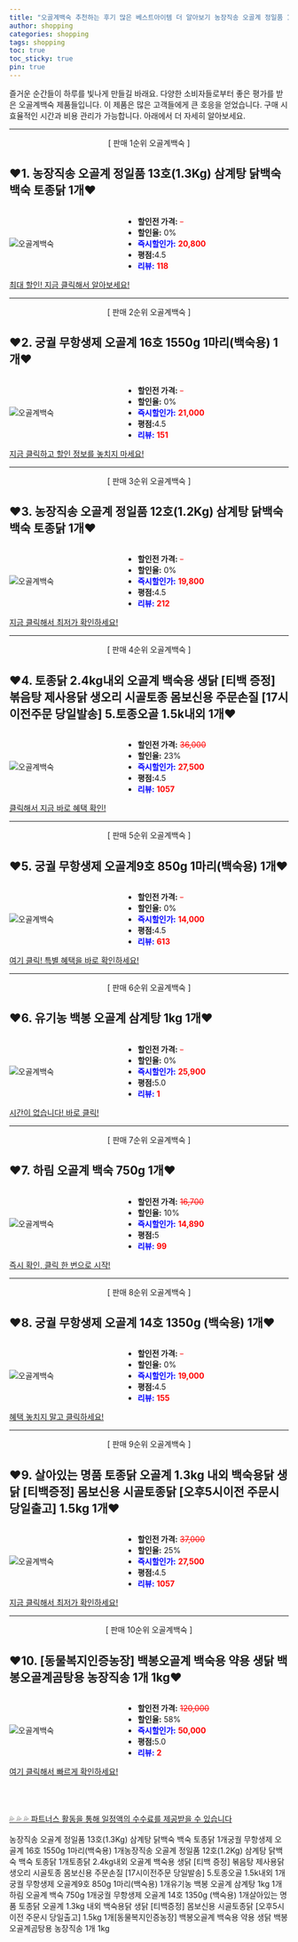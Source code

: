 ```yaml
---
title: "오골계백숙 추천하는 후기 많은 베스트아이템 더 알아보기 농장직송 오골계 정일품 13호(1.3Kg) 삼계탕"
author: shopping
categories: shopping
tags: shopping
toc: true
toc_sticky: true
pin: true
---
```

즐거운 순간들이 하루를 빛나게 만들길 바래요. 다양한 소비자들로부터 좋은 평가를 받은 오골계백숙 제품들입니다. 이 제품은 많은 고객들에게 큰 호응을 얻었습니다. 구매 시 효율적인 시간과 비용 관리가 가능합니다. 아래에서 더 자세히 알아보세요.

---
<p class="toplist" style="margin: 0 auto; display: block; width: fit-content;">[ 판매 1순위 오골계백숙 ]</p>

<h2><strong>❤️1. 농장직송 오골계 정일품 13호(1.3Kg) 삼계탕 닭백숙 백숙 토종닭 1개❤️</strong></h2>

<div style="display: flex; align-items: center;">
    <div style="flex: 0.4;">
        <img src="https://thumbnail9.coupangcdn.com/thumbnails/remote/230x230ex/image/vendor_inventory/fefd/73922fc73e610d9da113d2d8922a010ae425640ed549ff60d00c3a328d8f.jpg" alt="오골계백숙" style="max-width: 100%;">
    </div>
    <div style="flex: 0.6; margin-left: 10px;">
        <ul>
            <li><strong>할인전 가격:</strong> <del style="color: red;">-</del></li>
            <li><strong>할인율:</strong> 0%</li>
            <li><span style='color:blue'><strong>즉시할인가:</strong></span> <span style='color:red'><strong>20,800</strong></span></li>
            <li><strong>평점:</strong>4.5</li>
            <li><span style='color:blue'><strong>리뷰:</strong></span> <span style='color:red'><strong>118</strong></span></li>
        </ul>
    </div>
</div>
<div class="center">
    <a href="https://selin100587.github.io?lptag=AF9450613&subid=githubio&pageKey=8243649686&traceid=V0-153&itemId=18786348145&vendorItemId=82625394564" class="myButton">
        최대 할인! 지금 클릭해서 알아보세요!
    </a>
</div>


---
<p class="toplist" style="margin: 0 auto; display: block; width: fit-content;">[ 판매 2순위 오골계백숙 ]</p>

<h2><strong>❤️2. 궁궐 무항생제 오골계 16호 1550g 1마리(백숙용) 1개❤️</strong></h2>

<div style="display: flex; align-items: center;">
    <div style="flex: 0.4;">
        <img src="https://thumbnail7.coupangcdn.com/thumbnails/remote/230x230ex/image/vendor_inventory/9eef/e9ac597aa596a25d1d914ed9b2bbfdf76b22fb3d0520ac9c6dc64802c994.jpg" alt="오골계백숙" style="max-width: 100%;">
    </div>
    <div style="flex: 0.6; margin-left: 10px;">
        <ul>
            <li><strong>할인전 가격:</strong> <del style="color: red;">-</del></li>
            <li><strong>할인율:</strong> 0%</li>
            <li><span style='color:blue'><strong>즉시할인가:</strong></span> <span style='color:red'><strong>21,000</strong></span></li>
            <li><strong>평점:</strong>4.5</li>
            <li><span style='color:blue'><strong>리뷰:</strong></span> <span style='color:red'><strong>151</strong></span></li>
        </ul>
    </div>
</div>
<div class="center">
    <a href="https://selin100587.github.io?lptag=AF9450613&subid=githubio&pageKey=8244221594&traceid=V0-153&itemId=697649942&vendorItemId=4786421817" class="myButton">
        지금 클릭하고 할인 정보를 놓치지 마세요!
    </a>
</div>


---
<p class="toplist" style="margin: 0 auto; display: block; width: fit-content;">[ 판매 3순위 오골계백숙 ]</p>

<h2><strong>❤️3. 농장직송 오골계 정일품 12호(1.2Kg) 삼계탕 닭백숙 백숙 토종닭 1개❤️</strong></h2>

<div style="display: flex; align-items: center;">
    <div style="flex: 0.4;">
        <img src="https://thumbnail9.coupangcdn.com/thumbnails/remote/230x230ex/image/vendor_inventory/fefd/73922fc73e610d9da113d2d8922a010ae425640ed549ff60d00c3a328d8f.jpg" alt="오골계백숙" style="max-width: 100%;">
    </div>
    <div style="flex: 0.6; margin-left: 10px;">
        <ul>
            <li><strong>할인전 가격:</strong> <del style="color: red;">-</del></li>
            <li><strong>할인율:</strong> 0%</li>
            <li><span style='color:blue'><strong>즉시할인가:</strong></span> <span style='color:red'><strong>19,800</strong></span></li>
            <li><strong>평점:</strong>4.5</li>
            <li><span style='color:blue'><strong>리뷰:</strong></span> <span style='color:red'><strong>212</strong></span></li>
        </ul>
    </div>
</div>
<div class="center">
    <a href="https://selin100587.github.io?lptag=AF9450613&subid=githubio&pageKey=7323142326&traceid=V0-153&itemId=18786358131&vendorItemId=82625381180" class="myButton">
        지금 클릭해서 최저가 확인하세요!
    </a>
</div>


---
<p class="toplist" style="margin: 0 auto; display: block; width: fit-content;">[ 판매 4순위 오골계백숙 ]</p>

<h2><strong>❤️4. 토종닭 2.4kg내외 오골계 백숙용 생닭 [티백 증정] 볶음탕 제사용닭 생오리 시골토종 몸보신용 주문손질 [17시이전주문 당일발송] 5.토종오골 1.5k내외 1개❤️</strong></h2>

<div style="display: flex; align-items: center;">
    <div style="flex: 0.4;">
        <img src="https://thumbnail9.coupangcdn.com/thumbnails/remote/230x230ex/image/vendor_inventory/aa50/55d2f51e1971dea8a8670633e1d73bb08ee414a9b1b8eb40dc136f816043.jpg" alt="오골계백숙" style="max-width: 100%;">
    </div>
    <div style="flex: 0.6; margin-left: 10px;">
        <ul>
            <li><strong>할인전 가격:</strong> <del style="color: red;">36,000</del></li>
            <li><strong>할인율:</strong> 23%</li>
            <li><span style='color:blue'><strong>즉시할인가:</strong></span> <span style='color:red'><strong>27,500</strong></span></li>
            <li><strong>평점:</strong>4.5</li>
            <li><span style='color:blue'><strong>리뷰:</strong></span> <span style='color:red'><strong>1057</strong></span></li>
        </ul>
    </div>
</div>
<div class="center">
    <a href="https://selin100587.github.io?lptag=AF9450613&subid=githubio&pageKey=7543636442&traceid=V0-153&itemId=20546489344&vendorItemId=81185546117" class="myButton">
        클릭해서 지금 바로 혜택 확인!
    </a>
</div>


---
<p class="toplist" style="margin: 0 auto; display: block; width: fit-content;">[ 판매 5순위 오골계백숙 ]</p>

<h2><strong>❤️5. 궁궐 무항생제 오골계9호 850g 1마리(백숙용) 1개❤️</strong></h2>

<div style="display: flex; align-items: center;">
    <div style="flex: 0.4;">
        <img src="https://thumbnail7.coupangcdn.com/thumbnails/remote/230x230ex/image/vendor_inventory/9876/423af08387e9c0e93621df1e8bebc99ddb26fcf2f955ab2fd2e15f3c48dc.jpg" alt="오골계백숙" style="max-width: 100%;">
    </div>
    <div style="flex: 0.6; margin-left: 10px;">
        <ul>
            <li><strong>할인전 가격:</strong> <del style="color: red;">-</del></li>
            <li><strong>할인율:</strong> 0%</li>
            <li><span style='color:blue'><strong>즉시할인가:</strong></span> <span style='color:red'><strong>14,000</strong></span></li>
            <li><strong>평점:</strong>4.5</li>
            <li><span style='color:blue'><strong>리뷰:</strong></span> <span style='color:red'><strong>613</strong></span></li>
        </ul>
    </div>
</div>
<div class="center">
    <a href="https://selin100587.github.io?lptag=AF9450613&subid=githubio&pageKey=8243649455&traceid=V0-153&itemId=697648461&vendorItemId=4786430539" class="myButton">
        여기 클릭! 특별 혜택을 바로 확인하세요!
    </a>
</div>


---
<p class="toplist" style="margin: 0 auto; display: block; width: fit-content;">[ 판매 6순위 오골계백숙 ]</p>

<h2><strong>❤️6. 유기농 백봉 오골계 삼계탕 1kg 1개❤️</strong></h2>

<div style="display: flex; align-items: center;">
    <div style="flex: 0.4;">
        <img src="https://thumbnail6.coupangcdn.com/thumbnails/remote/230x230ex/image/vendor_inventory/images/2019/03/11/15/3/7cb08c99-80cd-45a9-8d6f-eb8f47fc45ff.jpg" alt="오골계백숙" style="max-width: 100%;">
    </div>
    <div style="flex: 0.6; margin-left: 10px;">
        <ul>
            <li><strong>할인전 가격:</strong> <del style="color: red;">-</del></li>
            <li><strong>할인율:</strong> 0%</li>
            <li><span style='color:blue'><strong>즉시할인가:</strong></span> <span style='color:red'><strong>25,900</strong></span></li>
            <li><strong>평점:</strong>5.0</li>
            <li><span style='color:blue'><strong>리뷰:</strong></span> <span style='color:red'><strong>1</strong></span></li>
        </ul>
    </div>
</div>
<div class="center">
    <a href="https://selin100587.github.io?lptag=AF9450613&subid=githubio&pageKey=7501207892&traceid=V0-153&itemId=19636030746&vendorItemId=4485740980" class="myButton">
        시간이 없습니다! 바로 클릭!
    </a>
</div>


---
<p class="toplist" style="margin: 0 auto; display: block; width: fit-content;">[ 판매 7순위 오골계백숙 ]</p>

<h2><strong>❤️7. 하림 오골계 백숙 750g 1개❤️</strong></h2>

<div style="display: flex; align-items: center;">
    <div style="flex: 0.4;">
        <img src="https://thumbnail6.coupangcdn.com/thumbnails/remote/230x230ex/image/vendor_inventory/6229/3bd96ab5d85160f89cb40838748fa673babb747ba0d7059456ec05745396.jpg" alt="오골계백숙" style="max-width: 100%;">
    </div>
    <div style="flex: 0.6; margin-left: 10px;">
        <ul>
            <li><strong>할인전 가격:</strong> <del style="color: red;">16,700</del></li>
            <li><strong>할인율:</strong> 10%</li>
            <li><span style='color:blue'><strong>즉시할인가:</strong></span> <span style='color:red'><strong>14,890</strong></span></li>
            <li><strong>평점:</strong>5</li>
            <li><span style='color:blue'><strong>리뷰:</strong></span> <span style='color:red'><strong>99</strong></span></li>
        </ul>
    </div>
</div>
<div class="center">
    <a href="https://selin100587.github.io?lptag=AF9450613&subid=githubio&pageKey=7185290774&traceid=V0-153&itemId=18130150139&vendorItemId=85280926460" class="myButton">
        즉시 확인, 클릭 한 번으로 시작!
    </a>
</div>


---
<p class="toplist" style="margin: 0 auto; display: block; width: fit-content;">[ 판매 8순위 오골계백숙 ]</p>

<h2><strong>❤️8. 궁궐 무항생제 오골계 14호 1350g (백숙용) 1개❤️</strong></h2>

<div style="display: flex; align-items: center;">
    <div style="flex: 0.4;">
        <img src="https://thumbnail7.coupangcdn.com/thumbnails/remote/230x230ex/image/vendor_inventory/9876/423af08387e9c0e93621df1e8bebc99ddb26fcf2f955ab2fd2e15f3c48dc.jpg" alt="오골계백숙" style="max-width: 100%;">
    </div>
    <div style="flex: 0.6; margin-left: 10px;">
        <ul>
            <li><strong>할인전 가격:</strong> <del style="color: red;">-</del></li>
            <li><strong>할인율:</strong> 0%</li>
            <li><span style='color:blue'><strong>즉시할인가:</strong></span> <span style='color:red'><strong>19,000</strong></span></li>
            <li><strong>평점:</strong>4.5</li>
            <li><span style='color:blue'><strong>리뷰:</strong></span> <span style='color:red'><strong>155</strong></span></li>
        </ul>
    </div>
</div>
<div class="center">
    <a href="https://selin100587.github.io?lptag=AF9450613&subid=githubio&pageKey=8248590032&traceid=V0-153&itemId=23676564144&vendorItemId=4781875142" class="myButton">
        혜택 놓치지 말고 클릭하세요!
    </a>
</div>


---
<p class="toplist" style="margin: 0 auto; display: block; width: fit-content;">[ 판매 9순위 오골계백숙 ]</p>

<h2><strong>❤️9. 살아있는 명품 토종닭 오골계 1.3kg 내외 백숙용닭 생닭 [티백증정] 몸보신용 시골토종닭 [오후5시이전 주문시 당일출고] 1.5kg 1개❤️</strong></h2>

<div style="display: flex; align-items: center;">
    <div style="flex: 0.4;">
        <img src="https://thumbnail9.coupangcdn.com/thumbnails/remote/230x230ex/image/vendor_inventory/aa50/55d2f51e1971dea8a8670633e1d73bb08ee414a9b1b8eb40dc136f816043.jpg" alt="오골계백숙" style="max-width: 100%;">
    </div>
    <div style="flex: 0.6; margin-left: 10px;">
        <ul>
            <li><strong>할인전 가격:</strong> <del style="color: red;">37,000</del></li>
            <li><strong>할인율:</strong> 25%</li>
            <li><span style='color:blue'><strong>즉시할인가:</strong></span> <span style='color:red'><strong>27,500</strong></span></li>
            <li><strong>평점:</strong>4.5</li>
            <li><span style='color:blue'><strong>리뷰:</strong></span> <span style='color:red'><strong>1057</strong></span></li>
        </ul>
    </div>
</div>
<div class="center">
    <a href="https://selin100587.github.io?lptag=AF9450613&subid=githubio&pageKey=7543636442&traceid=V0-153&itemId=19836795222&vendorItemId=77831468003" class="myButton">
        지금 클릭해서 최저가 확인하세요!
    </a>
</div>


---
<p class="toplist" style="margin: 0 auto; display: block; width: fit-content;">[ 판매 10순위 오골계백숙 ]</p>

<h2><strong>❤️10. [동물복지인증농장] 백봉오골계 백숙용 약용 생닭 백봉오골계곰탕용 농장직송 1개 1kg❤️</strong></h2>

<div style="display: flex; align-items: center;">
    <div style="flex: 0.4;">
        <img src="https://thumbnail6.coupangcdn.com/thumbnails/remote/230x230ex/image/vendor_inventory/aa69/5cb3e45e364da50dd2d4058146cbecf992a971b14d4629696641f0826657.jpg" alt="오골계백숙" style="max-width: 100%;">
    </div>
    <div style="flex: 0.6; margin-left: 10px;">
        <ul>
            <li><strong>할인전 가격:</strong> <del style="color: red;">120,000</del></li>
            <li><strong>할인율:</strong> 58%</li>
            <li><span style='color:blue'><strong>즉시할인가:</strong></span> <span style='color:red'><strong>50,000</strong></span></li>
            <li><strong>평점:</strong>5.0</li>
            <li><span style='color:blue'><strong>리뷰:</strong></span> <span style='color:red'><strong>2</strong></span></li>
        </ul>
    </div>
</div>
<div class="center">
    <a href="https://selin100587.github.io?lptag=AF9450613&subid=githubio&pageKey=8187571091&traceid=V0-153&itemId=23417550896&vendorItemId=90444593891" class="myButton">
        여기 클릭해서 빠르게 확인하세요!
    </a>
</div>

<br><br><br>[💦 💦 💦 파트너스 활동을 통해 일정액의 수수료를 제공받을 수 있습니다](https://link.coupang.com/a/bcpT2c)<br><br>농장직송 오골계 정일품 13호(1.3Kg) 삼계탕 닭백숙 백숙 토종닭 1개궁궐 무항생제 오골계 16호 1550g 1마리(백숙용) 1개농장직송 오골계 정일품 12호(1.2Kg) 삼계탕 닭백숙 백숙 토종닭 1개토종닭 2.4kg내외 오골계 백숙용 생닭 [티백 증정] 볶음탕 제사용닭 생오리 시골토종 몸보신용 주문손질 [17시이전주문 당일발송] 5.토종오골 1.5k내외 1개궁궐 무항생제 오골계9호 850g 1마리(백숙용) 1개유기농 백봉 오골계 삼계탕 1kg 1개하림 오골계 백숙 750g 1개궁궐 무항생제 오골계 14호 1350g (백숙용) 1개살아있는 명품 토종닭 오골계 1.3kg 내외 백숙용닭 생닭 [티백증정] 몸보신용 시골토종닭 [오후5시이전 주문시 당일출고] 1.5kg 1개[동물복지인증농장] 백봉오골계 백숙용 약용 생닭 백봉오골계곰탕용 농장직송 1개 1kg